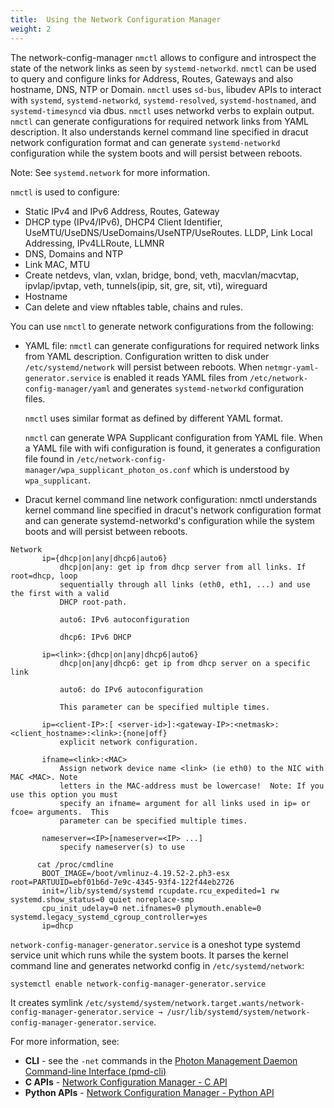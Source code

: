 ```yaml
---
title:  Using the Network Configuration Manager
weight: 2
---
```


The network-config-manager `nmctl` allows to configure and introspect the state of the network links as seen by `systemd-networkd`. `nmctl` can be used to query and configure links for Address, Routes, Gateways and also hostname, DNS, NTP or Domain. `nmctl` uses `sd-bus`, libudev APIs to interact with `systemd`, `systemd-networkd`, `systemd-resolved`, `systemd-hostnamed`, and `systemd-timesyncd` via dbus. `nmctl` uses networkd verbs to explain output. `nmctl` can generate configurations for required network links from YAML description. It also understands kernel command line specified in dracut network configuration format and can generate `systemd-networkd` configuration while the system boots and will persist between reboots.

Note: See `systemd.network` for more information.

`nmctl` is used to configure:

- Static IPv4 and IPv6 Address, Routes, Gateway
- DHCP type (IPv4/IPv6), DHCP4 Client Identifier, UseMTU/UseDNS/UseDomains/UseNTP/UseRoutes.
LLDP, Link Local Addressing, IPv4LLRoute, LLMNR
- DNS, Domains and NTP
- Link MAC, MTU
- Create netdevs, vlan, vxlan, bridge, bond, veth, macvlan/macvtap, ipvlap/ipvtap, veth, tunnels(ipip, sit, gre, sit, vti), wireguard
- Hostname
- Can delete and view nftables table, chains and rules.

You can use `nmctl` to generate network configurations from the following:

- YAML file: `nmctl` can generate configurations for required network links from YAML description. Configuration written to disk under `/etc/systemd/network` will persist between reboots. When `netmgr-yaml-generator.service` is enabled it reads YAML files from `/etc/network-config-manager/yaml` and generates `systemd-networkd` configuration files.

    `nmctl` uses similar format as defined by different YAML format.

    `nmctl` can generate WPA Supplicant configuration from YAML file. When a YAML file with wifi configuration is found, it generates a configuration file found in `/etc/network-config-manager/wpa_supplicant_photon_os.conf` which is understood by `wpa_supplicant`.

- Dracut kernel command line network configuration: nmctl understands kernel command line specified in dracut's network configuration format and can generate systemd-networkd's configuration while the system boots and will persist between reboots.

```console
Network
       ip={dhcp|on|any|dhcp6|auto6}
           dhcp|on|any: get ip from dhcp server from all links. If root=dhcp, loop
           sequentially through all links (eth0, eth1, ...) and use the first with a valid
           DHCP root-path.

           auto6: IPv6 autoconfiguration

           dhcp6: IPv6 DHCP

       ip=<link>:{dhcp|on|any|dhcp6|auto6}
           dhcp|on|any|dhcp6: get ip from dhcp server on a specific link

           auto6: do IPv6 autoconfiguration

           This parameter can be specified multiple times.

       ip=<client-IP>:[ <server-id>]:<gateway-IP>:<netmask>:<client_hostname>:<link>:{none|off}
           explicit network configuration.

       ifname=<link>:<MAC>
           Assign network device name <link> (ie eth0) to the NIC with MAC <MAC>. Note
           letters in the MAC-address must be lowercase!  Note: If you use this option you must
           specify an ifname= argument for all links used in ip= or fcoe= arguments.  This
           parameter can be specified multiple times.

       nameserver=<IP>[nameserver=<IP> ...]
           specify nameserver(s) to use

      cat /proc/cmdline
       BOOT_IMAGE=/boot/vmlinuz-4.19.52-2.ph3-esx root=PARTUUID=ebf01b6d-7e9c-4345-93f4-122f44eb2726
       init=/lib/systemd/systemd rcupdate.rcu_expedited=1 rw systemd.show_status=0 quiet noreplace-smp
       cpu_init_udelay=0 net.ifnames=0 plymouth.enable=0 systemd.legacy_systemd_cgroup_controller=yes
       ip=dhcp
```

`network-config-manager-generator.service` is a oneshot type systemd service unit which runs while the system boots. It parses the kernel command line and generates networkd config in `/etc/systemd/network`:
    
```
systemctl enable network-config-manager-generator.service
```

It creates symlink `/etc/systemd/system/network.target.wants/network-config-manager-generator.service → /usr/lib/systemd/system/network-config-manager-generator.service`.



For more information, see:

- **CLI** - see the ``-net`` commands in the [Photon Management Daemon Command-line Interface (pmd-cli)](./command-line-reference/command-line-interfaces/photon-management-daemon-cli/)
- **C APIs** - [Network Configuration Manager - C API](./administration-guide/managing-network-configuration/netmgr.c/)
- **Python APIs** - [Network Configuration Manager - Python API](./administration-guide/managing-network-configuration/netmgr.python/)